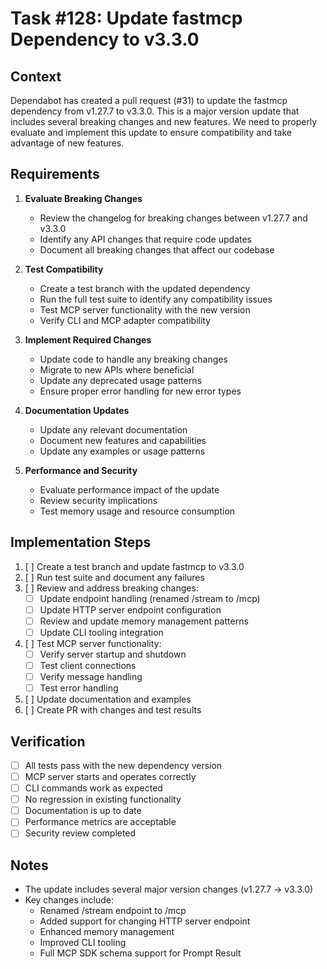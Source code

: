 # Task #128: Update fastmcp Dependency to v3.3.0

## Context

Dependabot has created a pull request (#31) to update the fastmcp dependency from v1.27.7 to v3.3.0. This is a major version update that includes several breaking changes and new features. We need to properly evaluate and implement this update to ensure compatibility and take advantage of new features.

## Requirements

1. **Evaluate Breaking Changes**

   - Review the changelog for breaking changes between v1.27.7 and v3.3.0
   - Identify any API changes that require code updates
   - Document all breaking changes that affect our codebase

2. **Test Compatibility**

   - Create a test branch with the updated dependency
   - Run the full test suite to identify any compatibility issues
   - Test MCP server functionality with the new version
   - Verify CLI and MCP adapter compatibility

3. **Implement Required Changes**

   - Update code to handle any breaking changes
   - Migrate to new APIs where beneficial
   - Update any deprecated usage patterns
   - Ensure proper error handling for new error types

4. **Documentation Updates**

   - Update any relevant documentation
   - Document new features and capabilities
   - Update any examples or usage patterns

5. **Performance and Security**
   - Evaluate performance impact of the update
   - Review security implications
   - Test memory usage and resource consumption

## Implementation Steps

1. [ ] Create a test branch and update fastmcp to v3.3.0
2. [ ] Run test suite and document any failures
3. [ ] Review and address breaking changes:
   - [ ] Update endpoint handling (renamed /stream to /mcp)
   - [ ] Update HTTP server endpoint configuration
   - [ ] Review and update memory management patterns
   - [ ] Update CLI tooling integration
4. [ ] Test MCP server functionality:
   - [ ] Verify server startup and shutdown
   - [ ] Test client connections
   - [ ] Verify message handling
   - [ ] Test error handling
5. [ ] Update documentation and examples
6. [ ] Create PR with changes and test results

## Verification

- [ ] All tests pass with the new dependency version
- [ ] MCP server starts and operates correctly
- [ ] CLI commands work as expected
- [ ] No regression in existing functionality
- [ ] Documentation is up to date
- [ ] Performance metrics are acceptable
- [ ] Security review completed

## Notes

- The update includes several major version changes (v1.27.7 → v3.3.0)
- Key changes include:
  - Renamed /stream endpoint to /mcp
  - Added support for changing HTTP server endpoint
  - Enhanced memory management
  - Improved CLI tooling
  - Full MCP SDK schema support for Prompt Result
